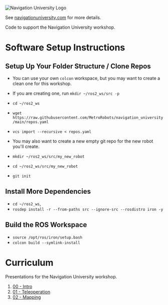 ![Navigation University Logo](https://navigationuniversity.com/Logo.png)

See [navigationuniversity.com](https://navigationuniversity.com) for more details.

Code to support the Navigation University workshop.

# Software Setup Instructions
## Setup Up Your Folder Structure / Clone Repos
 * You can use your own `colcon` workspace, but you may want to create a clean one for this workshop.

 * If you are creating one, run `mkdir ~/ros2_ws/src -p`
 * `cd ~/ros2_ws`
 * `wget https://raw.githubusercontent.com/MetroRobots/navigation_university/main/repos.yaml`
 * `vcs import --recursive < repos.yaml`
 * You may also want to create a new empty git repo for the new robot you'll create.
  * `mkdir ~/ros2_ws/src/my_new_robot`
  * `cd ~/ros2_ws/src/my_new_robot`
  * `git init`

## Install More Dependencies
 * `cd ~/ros2_ws`,
 * `rosdep install -r --from-paths src --ignore-src --rosdistro iron -y`

## Build the ROS Workspace
 * `source /opt/ros/iron/setup.bash`
 * `colcon build --symlink-install`

# Curriculum

Presentations for the Navigation University workshop.

 1. [00 - Intro](https://docs.google.com/presentation/d/1Ix0YbG5T3BNs6E0aIlGHWx-LOWcSm6gAooYLkKlC7aA/edit?usp=sharing)
 2. [01 - Teleoperation](https://docs.google.com/presentation/d/1n13MWDcnPihA-IBY9qn0Eyqg2voVTSz69Dk_iipQsgU/edit?usp=sharing)
 3. [02 - Mapping](https://docs.google.com/presentation/d/1ZiZhw7uswBVzEkDrTCOjHh_HMbA6Duw5_YbPt8leqtY/edit?usp=sharing)
